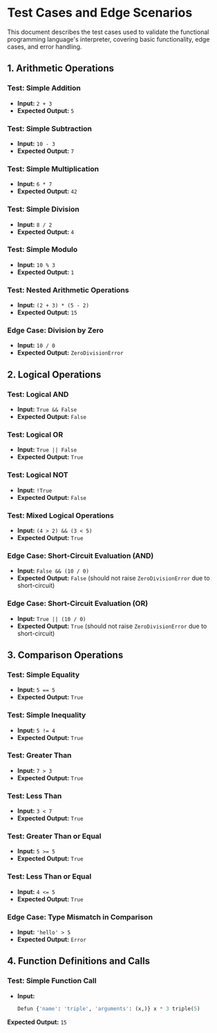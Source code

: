 # Test Cases and Edge Scenarios

This document describes the test cases used to validate the functional programming language's interpreter, covering basic functionality, edge cases, and error handling.

## 1. Arithmetic Operations

### Test: Simple Addition
- **Input:** `2 + 3`
- **Expected Output:** `5`

### Test: Simple Subtraction
- **Input:** `10 - 3`
- **Expected Output:** `7`

### Test: Simple Multiplication
- **Input:** `6 * 7`
- **Expected Output:** `42`

### Test: Simple Division
- **Input:** `8 / 2`
- **Expected Output:** `4`

### Test: Simple Modulo
- **Input:** `10 % 3`
- **Expected Output:** `1`

### Test: Nested Arithmetic Operations
- **Input:** `(2 + 3) * (5 - 2)`
- **Expected Output:** `15`

### Edge Case: Division by Zero
- **Input:** `10 / 0`
- **Expected Output:** `ZeroDivisionError`

## 2. Logical Operations

### Test: Logical AND
- **Input:** `True && False`
- **Expected Output:** `False`

### Test: Logical OR
- **Input:** `True || False`
- **Expected Output:** `True`

### Test: Logical NOT
- **Input:** `!True`
- **Expected Output:** `False`

### Test: Mixed Logical Operations
- **Input:** `(4 > 2) && (3 < 5)`
- **Expected Output:** `True`

### Edge Case: Short-Circuit Evaluation (AND)
- **Input:** `False && (10 / 0)`
- **Expected Output:** `False` (should not raise `ZeroDivisionError` due to short-circuit)

### Edge Case: Short-Circuit Evaluation (OR)
- **Input:** `True || (10 / 0)`
- **Expected Output:** `True` (should not raise `ZeroDivisionError` due to short-circuit)

## 3. Comparison Operations

### Test: Simple Equality
- **Input:** `5 == 5`
- **Expected Output:** `True`

### Test: Simple Inequality
- **Input:** `5 != 4`
- **Expected Output:** `True`

### Test: Greater Than
- **Input:** `7 > 3`
- **Expected Output:** `True`

### Test: Less Than
- **Input:** `3 < 7`
- **Expected Output:** `True`

### Test: Greater Than or Equal
- **Input:** `5 >= 5`
- **Expected Output:** `True`

### Test: Less Than or Equal
- **Input:** `4 <= 5`
- **Expected Output:** `True`

### Edge Case: Type Mismatch in Comparison
- **Input:** `'hello' > 5`
- **Expected Output:** `Error`

## 4. Function Definitions and Calls

### Test: Simple Function Call
- **Input:**
  ```python
  Defun {'name': 'triple', 'arguments': (x,)} x * 3 triple(5)
**Expected Output:** `15`
